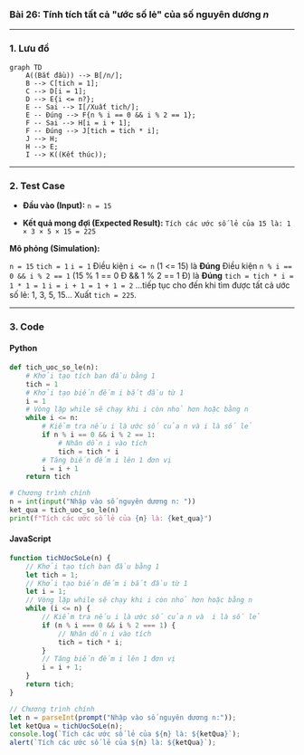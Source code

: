 ### Bài 26: Tính tích tất cả "ước số lẻ" của số nguyên dương $n$

---

### **1. Lưu đồ**

```mermaid
graph TD
    A((Bắt đầu)) --> B[/n/];
    B --> C[tich = 1];
    C --> D[i = 1];
    D --> E{i <= n?};
    E -- Sai --> I[/Xuất tich/];
    E -- Đúng --> F{n % i == 0 && i % 2 == 1};
    F -- Sai --> H[i = i + 1];
    F -- Đúng --> J[tich = tich * i];
    J --> H;
    H --> E;
    I --> K((Kết thúc));
```

---

### **2. Test Case**
- **Đầu vào (Input):** `n = 15`

- **Kết quả mong đợi (Expected Result):** `Tích các ước số lẻ của 15 là: 1 × 3 × 5 × 15 = 225`


**Mô phỏng (Simulation):**

`n = 15`
`tich = 1`
`i = 1`
Điều kiện `i <= n` (1 <= 15) là **Đúng**
    Điều kiện `n % i == 0 && i % 2 == 1` (15 % 1 == 0 Đ && 1 % 2 == 1 Đ) là **Đúng**
		`tich = tich * i = 1 * 1 = 1`
    `i = i + 1 = 1 + 1 = 2`
...tiếp tục cho đến khi tìm được tất cả ước số lẻ: 1, 3, 5, 15...
Xuất `tich = 225`.

---

### **3. Code**

#### **Python**

```python
def tich_uoc_so_le(n):
    # Khởi tạo tích ban đầu bằng 1
    tich = 1
    # Khởi tạo biến đếm i bắt đầu từ 1
    i = 1
    # Vòng lặp while sẽ chạy khi i còn nhỏ hơn hoặc bằng n
    while i <= n:
        # Kiểm tra nếu i là ước số của n và i là số lẻ
        if n % i == 0 && i % 2 == 1:
			# Nhân dồn i vào tích
			tich = tich * i
        # Tăng biến đếm i lên 1 đơn vị
        i = i + 1
    return tich

# Chương trình chính
n = int(input("Nhập vào số nguyên dương n: "))
ket_qua = tich_uoc_so_le(n)
print(f"Tích các ước số lẻ của {n} là: {ket_qua}")
```

#### **JavaScript**

```javascript
function tichUocSoLe(n) {
    // Khởi tạo tích ban đầu bằng 1
    let tich = 1;
    // Khởi tạo biến đếm i bắt đầu từ 1
    let i = 1;
    // Vòng lặp while sẽ chạy khi i còn nhỏ hơn hoặc bằng n
    while (i <= n) {
        // Kiểm tra nếu i là ước số của n và  i là số lẻ
        if (n % i === 0 && i % 2 === 1) {
			// Nhân dồn i vào tích
			tich = tich * i;
        }
        // Tăng biến đếm i lên 1 đơn vị
        i = i + 1;
    }
    return tich;
}

// Chương trình chính
let n = parseInt(prompt("Nhập vào số nguyên dương n:"));
let ketQua = tichUocSoLe(n);
console.log(`Tích các ước số lẻ của ${n} là: ${ketQua}`);
alert(`Tích các ước số lẻ của ${n} là: ${ketQua}`);
```